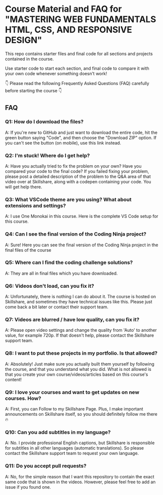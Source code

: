 # Course Material and FAQ for "MASTERING WEB FUNDAMENTALS HTML, CSS, AND RESPONSIVE DESIGN"
This repo contains starter files and final code for all sections and projects contained in the course.

Use starter code to start each section, and final code to compare it with your own code whenever something doesn't work!

👇 Please read the following Frequently Asked Questions (FAQ) carefully before starting the course 👇

## FAQ
### Q1: How do I download the files?
A: If you're new to GitHub and just want to download the entire code, hit the green button saying "Code", and then choose the "Download ZIP" option. If you can't see the button (on mobile), use this link instead.

### Q2: I'm stuck! Where do I get help?
A: Have you actually tried to fix the problem on your own? Have you compared your code to the final code? If you failed fixing your problem, please post a detailed description of the problem to the Q&A area of that video over at Skillshare, along with a codepen containing your code. You will get help there.

### Q3: What VSCode theme are you using? What about extensions and settings?
A: I use One Monokai in this course. Here is the complete VS Code setup for this course.

### Q4: Can I see the final version of the Coding Ninja project?
A: Sure! Here you can see the final version of the Coding Ninja project in the final files of the course

### Q5: Where can I find the coding challenge solutions?
A: They are all in final files which you have downloaded.

### Q6: Videos don't load, can you fix it?
A: Unfortunately, there is nothing I can do about it. The course is hosted on Skillshare, and sometimes they have technical issues like this. Please just come back a bit later or contact their support team.

### Q7: Videos are blurred / have low quality, can you fix it?
A: Please open video settings and change the quality from 'Auto' to another value, for example 720p. If that doesn't help, please contact the Skillshare support team.

### Q8: I want to put these projects in my portfolio. Is that allowed?
A: Absolutely! Just make sure you actually built them yourself by following the course, and that you understand what you did. What is not allowed is that you create your own course/videos/articles based on this course's content!

### Q9: I love your courses and want to get updates on new courses. How?
A: First, you can Follow to my Skillshare Page. Plus, I make important announcements on Skillshare itself, so you should definitely follow me there 🔥

### Q10: Can you add subtitles in my language?
A: No. I provide professional English captions, but Skillshare is responsible for subtitles in all other languages (automatic translations). So please contact the Skillshare support team to request your own language.

### Q11: Do you accept pull requests?
A: No, for the simple reason that I want this repository to contain the exact same code that is shown in the videos. However, please feel free to add an issue if you found one.
